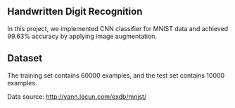 ## Handwritten Digit Recognition 
In this project, we implemented CNN classifier for MNIST data and achieved 99.63% accuracy by applying image augmentation. 

## Dataset
The training set contains 60000 examples, and the test set contains 10000 examples.

Data source: http://yann.lecun.com/exdb/mnist/


